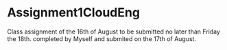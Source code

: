 # Assignment1CloudEng
Class assignment of the 16th of August to be submitted no later than Friday the 18th.
completed by Myself and submited on the 17th of August.

